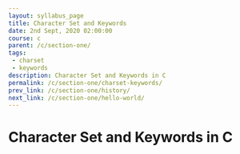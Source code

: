 ```yaml
---
layout: syllabus_page
title: Character Set and Keywords
date: 2nd Sept, 2020 02:00:00
course: c
parent: /c/section-one/
tags:
 - charset
 - keywords
description: Character Set and Keywords in C
permalink: /c/section-one/charset-keywords/
prev_link: /c/section-one/history/
next_link: /c/section-one/hello-world/
---
```


# Character Set and Keywords in C
